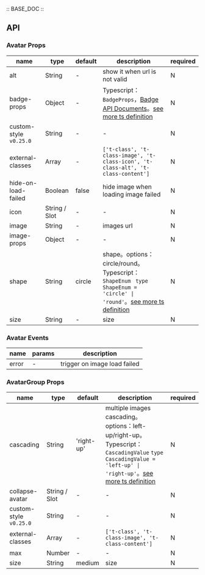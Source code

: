:: BASE_DOC ::

## API
### Avatar Props

name | type | default | description | required
-- | -- | -- | -- | --
alt | String | - | show it when url is not valid | N
badge-props | Object | - | Typescript：`BadgeProps`，[Badge API Documents](./badge?tab=api)。[see more ts definition](https://github.com/Tencent/tdesign-miniprogram/tree/develop/src/avatar/type.ts) | N
custom-style `v0.25.0` | String | - | \- | N
external-classes | Array | - | `['t-class', 't-class-image', 't-class-icon', 't-class-alt', 't-class-content']` | N
hide-on-load-failed | Boolean | false | hide image when loading image failed | N
icon | String / Slot | - | \- | N
image | String | - | images url | N
image-props | Object | - | \- | N
shape | String | circle | shape。options：circle/round。Typescript：`ShapeEnum ` `type ShapeEnum = 'circle' \| 'round'`。[see more ts definition](https://github.com/Tencent/tdesign-miniprogram/tree/develop/src/avatar/type.ts) | N
size | String | - | size | N

### Avatar Events

name | params | description
-- | -- | --
error | \- | trigger on image load failed

### AvatarGroup Props

name | type | default | description | required
-- | -- | -- | -- | --
cascading | String | 'right-up' | multiple images cascading。options：left-up/right-up。Typescript：`CascadingValue` `type CascadingValue = 'left-up' \| 'right-up'`。[see more ts definition](https://github.com/Tencent/tdesign-miniprogram/tree/develop/src/avatar/type.ts) | N
collapse-avatar | String / Slot | - | \- | N
custom-style `v0.25.0` | String | - | \- | N
external-classes | Array | - | `['t-class', 't-class-image', 't-class-content']` | N
max | Number | - | \- | N
size | String | medium | size | N
